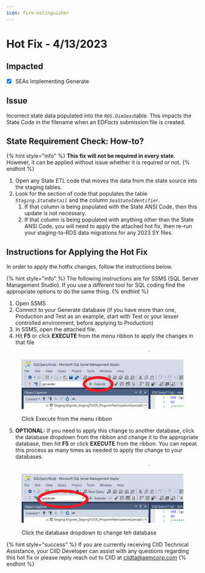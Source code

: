 ```yaml
---
icon: fire-extinguisher
---
```


# Hot Fix - 4/13/2023

## Impacted

* [x] SEAs Implementing Generate

## **Issue**

Incorrect state data populated into the _`RDS.DimSeas`_&#x74;able. This impacts the State Code in the filename when an E&#x44;_&#x46;acts_ submission file is created.&#x20;

## State Requirement Check: How-to?&#x20;

{% hint style="info" %}
**This fix will not be required in every state**. However, it can be applied without issue whether it is required or not.&#x20;
{% endhint %}

1. Open any State ETL code that moves the data from the state source into the staging tables.
2. Look for the section of code that populates the table _`Staging.StateDetail`_ and the column _`SeaStateIdentifier`_.
   1. If that column is being populated with the State ANSI Code, then this update is not necessary.
   2. If that column is being populated with anything other than the State ANSI Code, you will need to apply the attached hot fix, then re-run your staging-to-RDS data migrations for any 2023 SY files.

## Instructions for Applying the Hot Fix

In order to apply the hotfix changes, follow the instructions below.

{% hint style="info" %}
The following instructions are for SSMS (SQL Server Management Studio).  If you use a different tool for SQL coding find the appropriate options to do the same thing.
{% endhint %}

1. Open SSMS
2. Connect to your Generate database (if you have more than one, Production and Test as an example, start with Test or your lesser controlled environment, before applying to Production)
3. In SSMS, open the attached file.
4. Hit **F5** or click **EXECUTE** from the menu ribbon to apply the changes in that file

<figure><img src="../.gitbook/assets/CIID_GitBook_screenshot_hotfix_execute.png" alt="SSMS user interface with the &#x22;Execute&#x22; button highlighted in the UI menu."><figcaption><p>Click Execute from the menu ribbon</p></figcaption></figure>

5. **OPTIONAL:** If you need to apply this change to another database, click the database dropdown from the ribbon and change it to the appropriate database, then hit **F5** or click **EXECUTE** from the ribbon.  You can repeat this process as many times as needed to apply the change to your databases.

<figure><img src="../.gitbook/assets/CIID_GitBook_screenshot_hotfix_generate.png" alt="SSMS user interface highlighting the database dropdown selection on the menu ribbon."><figcaption><p>Click the database dropdown to change teh database</p></figcaption></figure>

{% hint style="success" %}
If you are currently receiving CIID Technical Assistance, your CIID Developer can assist with any questions regarding this hot fix or please reply reach out to CIID at [ciidta@aemcorp.com](mailto:ciidta@aemcorp.com)
{% endhint %}
